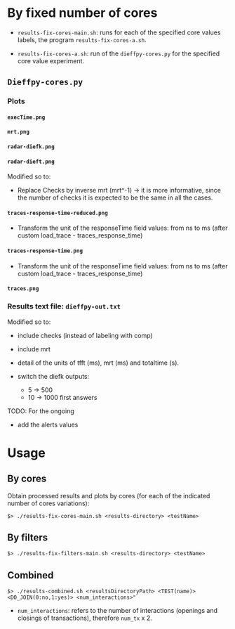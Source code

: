 


# By fixed number of cores

- `results-fix-cores-main.sh`: runs for each of the specified core values labels, the program `results-fix-cores-a.sh`.

- `results-fix-cores-a.sh`: run of the `dieffpy-cores.py` for the specified core value experiment.


## `Dieffpy-cores.py` 

### Plots

#### `execTime.png`

#### `mrt.png`

#### `radar-diefk.png`

#### `radar-dieft.png`

Modified so to:

- Replace Checks by inverse mrt (mrt^-1) -> it is more informative, since
the number of checks it is expected to be the same in all the cases.

#### `traces-response-time-reduced.png`

- Transform the unit of the responseTime field values: from ns to ms (after custom load_trace - traces_response_time)

#### `traces-response-time.png`

- Transform the unit of the responseTime field values: from ns to ms (after custom load_trace - traces_response_time)


#### `traces.png`

### Results text file: `dieffpy-out.txt`

Modified so to:

- include checks (instead of labeling with comp)
- include mrt
- detail of the units of tfft (ms), mrt (ms) and totaltime (s).

- switch the diefk outputs: 
    - 5 -> 500
    - 10 -> 1000 first answers

TODO: For the ongoing 
- add the alerts values

# Usage

## By cores

Obtain processed results and plots by cores (for each of the indicated number of cores variations):
```
$> ./results-fix-cores-main.sh <results-directory> <testName>
```

## By filters 

```
$> ./results-fix-filters-main.sh <results-directory> <testName>
```

## Combined

```
$> ./results-combined.sh <resultsDirectoryPath> <TEST(name)> <DO_JOIN(0:no,1:yes)> <num_interactions>"
```

- `num_interactions`: refers to the number of interactions (openings and closings of transactions), therefore `num_tx` x 2.

